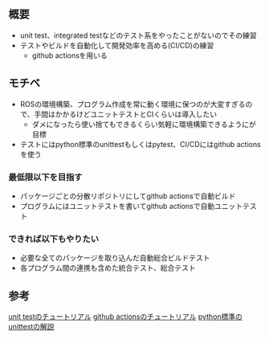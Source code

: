 ## 概要
- unit test、integrated testなどのテスト系をやったことがないのでその練習
- テストやビルドを自動化して開発効率を高める(CI/CD)の練習
  - github actionsを用いる

## モチベ
- ROSの環境構築、プログラム作成を常に動く環境に保つのが大変すぎるので、手間はかかるけどユニットテストとCIくらいは導入したい
  - ダメになったら使い捨てもできるくらい気軽に環境構築できるようにが目標
- テストにはpython標準のunittestもしくはpytest、CI/CDにはgithub actionsを使う

### 最低限以下を目指す
  - パッケージごとの分散リポジトリにしてgithub actionsで自動ビルド
  - プログラムにはユニットテストを書いてgithub actionsで自動ユニットテスト
### できれば以下もやりたい
  - 必要な全てのパッケージを取り込んだ自動総合ビルドテスト
  - 各プログラム間の連携も含めた統合テスト、総合テスト
## 参考
[unit testのチュートリアル](https://qiita.com/phorizon20/items/acb929772aaae4f52101)
[github actionsのチュートリアル](https://zenn.dev/hashito/articles/7c292f966c0b59)
[python標準のunittestの解説](https://www.mathkuro.com/python/unittest/)
